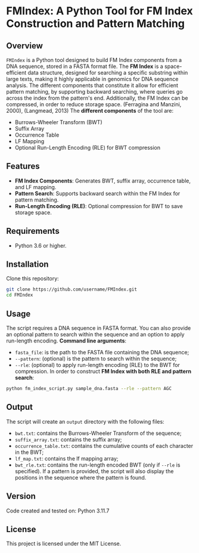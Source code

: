# FMIndex: A Python Tool for FM Index Construction and Pattern Matching

## Overview
`FMIndex` is a Python tool designed to build FM Index components from a DNA sequence, stored in a FASTA format file.
The **FM Index** is a space-efficient data structure, designed for searching a specific substring within large texts, making it highly applicable in genomics for DNA sequence analysis. The different components that constitute it allow for efficient pattern matching, by supporting backward searching, where queries go across the index from the pattern's end. Additionally, the FM Index can be compressed, in order to reduce storage space. (Ferragina and Manzini, 2000), (Langmead, 2013)
The **different components** of the tool are:
- Burrows-Wheeler Transform (BWT)
- Suffix Array
- Occurrence Table
- LF Mapping
- Optional Run-Length Encoding (RLE) for BWT compression

## Features
- **FM Index Components**: Generates BWT, suffix array, occurrence table, and LF mapping.
- **Pattern Search**: Supports backward search within the FM Index for pattern matching.
- **Run-Length Encoding (RLE)**: Optional compression for BWT to save storage space.

## Requirements
- Python 3.6 or higher.

## Installation
Clone this repository:
```bash
git clone https://github.com/username/FMIndex.git
cd FMIndex
```

## Usage
The script requires a DNA sequence in FASTA format. You can also provide an optional pattern to search within the sequence and an option to apply run-length encoding.
**Command line arguments**:
- `fasta_file`: is the path to the FASTA file containing the DNA sequence;
- `--pattern`: (optional) is the pattern to search within the sequence;
- `--rle`: (optional) to apply run-length encoding (RLE) to the BWT for compression.
In order to construct **FM Index with both RLE and pattern search**:
```bash
python fm_index_script.py sample_dna.fasta --rle --pattern AGC
```

## Output
The script will create an `output` directory with the following files:
- `bwt.txt`: contains the Burrows-Wheeler Transform of the sequence;
- `suffix_array.txt`: contains the suffix array;
- `occurrence_table.txt`: contains the cumulative counts of each character in the BWT;
- `lf_map.txt`: contains the lf mapping array;
- `bwt_rle.txt`: contains the run-length encoded BWT (only if `--rle` is specified).
If a pattern is provided, the script will also display the positions in the sequence where the pattern is found.

## Version
Code created and tested on:
Python 3.11.7

## License
This project is licensed under the MIT License.






